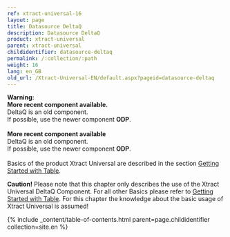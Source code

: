 ```yaml
---
ref: xtract-universal-16
layout: page
title: Datasource DeltaQ
description: Datasource DeltaQ
product: xtract-universal
parent: xtract-universal
childidentifier: datasource-deltaq
permalink: /:collection/:path
weight: 16
lang: en_GB
old_url: /Xtract-Universal-EN/default.aspx?pageid=datasource-deltaq
---
```

<div class="alert alert-warning">
  <i class="fas fa-exclamation-triangle"></i> <strong>Warning:
  <br>More recent component available.</strong> <br>
  DeltaQ is an old component.<br>
If possible, use the newer component <strong>ODP</strong>.
</div><br>

<div class="alert alert-warning">
  <i class="fas fa-exclamation-triangle"></i> <strong>More recent component available</strong> <br>
    DeltaQ is an old component.<br>
 If possible, use the newer component <strong>ODP</strong>.
</div><br>

<div class="alert alert-info">
  <i class="fas fa-info-circle"></i> Basics of the product Xtract Universal are described in the section <a href= "https://help.theobald-software.com/en/xtract-universal/getting-started-table" class="alert-link">Getting Started with Table</a>.<br>
</div>


**Caution!** Please note that this chapter only describes the use of the Xtract Universal DeltaQ Component. For all other Basics please refer to [Getting Started with Table](https://help.theobald-software.com/en/xtract-universal/getting-started-table). For this chapter the knowledge about the basic usage of Xtract Universal is assumed! 

{% include _content/table-of-contents.html parent=page.childidentifier collection=site.en %}
<!--stackedit_data:
eyJoaXN0b3J5IjpbODkxNDkyNzQwXX0=
-->
